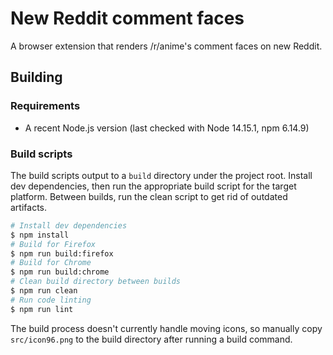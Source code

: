 # New Reddit comment faces

A browser extension that renders /r/anime's comment faces on new Reddit.

## Building

### Requirements

- A recent Node.js version (last checked with Node 14.15.1, npm 6.14.9)

### Build scripts

The build scripts output to a `build` directory under the project root. Install dev dependencies, then run the appropriate build script for the target platform. Between builds, run the clean script to get rid of outdated artifacts.

```bash
# Install dev dependencies
$ npm install
# Build for Firefox
$ npm run build:firefox
# Build for Chrome
$ npm run build:chrome
# Clean build directory between builds
$ npm run clean
# Run code linting
$ npm run lint
```

The build process doesn't currently handle moving icons, so manually copy `src/icon96.png` to the build directory after running a build command.
